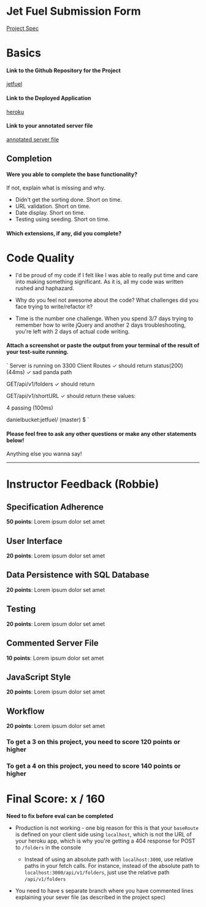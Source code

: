 # Jet Fuel Submission Form

[Project Spec](http://frontend.turing.io/projects/jet-fuel.html)

# Basics

#### Link to the Github Repository for the Project
[jetfuel](https://github.com/danielbucket/JetFuel)

#### Link to the Deployed Application
[heroku](https://jetgas.herokuapp.com/)

#### Link to your annotated server file
[annotated server file]()

## Completion

#### Were you able to complete the base functionality?

If not, explain what is missing and why.
* Didn't get the sorting done. Short on time.
* URL validation. Short on time.
* Date display. Short on time.
* Testing using seeding. Short on time.

#### Which extensions, if any, did you complete?

# Code Quality

  * I'd be proud of my code if I felt like I was able to really put time and care into making something significant. As it is, all my code was written rushed and haphazard.

* Why do you feel not awesome about the code? What challenges did you face trying to write/refactor it?
* Time is the number one challenge. When you spend 3/7 days trying to remember how to write jQuery and another 2 days troubleshooting, you're left with 2 days of actual code writing.

#### Attach a screenshot or paste the output from your terminal of the result of your test-suite running.

`
Server is running on 3300
  Client Routes
    ✓ should return status(200) (44ms)
    ✓ sad panda path

  GET/api/v1/folders
    ✓ should return

  GET/api/v1/shortURL
    ✓ should return these values:


  4 passing (100ms)

danielbucket:jetfuel/ (master) $
`

#### Please feel free to ask any other questions or make any other statements below!

Anything else you wanna say!

-----


# Instructor Feedback (Robbie)

## Specification Adherence

**50 points**: Lorem ipsum dolor set amet

## User Interface

**20 points**: Lorem ipsum dolor set amet

## Data Persistence with SQL Database

**20 points**: Lorem ipsum dolor set amet

## Testing

**20 points**: Lorem ipsum dolor set amet

## Commented Server File

**10 points**: Lorem ipsum dolor set amet

## JavaScript Style

**20 points**: Lorem ipsum dolor set amet

## Workflow

**20 points**: Lorem ipsum dolor set amet


### To get a 3 on this project, you need to score 120 points or higher
### To get a 4 on this project, you need to score 140 points or higher

# Final Score: x / 160


**Need to fix before eval can be completed**

* Production is not working - one big reason for this is that your `baseRoute` is defined on your client side using `localhost`, which is not the URL of your heroku app, which is why you're getting a 404 response for POST to `/folders` in the console
  * Instead of using an absolute path with `localhost:3000`, use relative paths in your fetch calls. For instance, instead of the absolute path to `localhost:3000/api/v1/folders`, just use the relative path `/api/v1/folders`

* You need to have s separate branch where you have commented lines explaining your sever file (as described in the project spec)